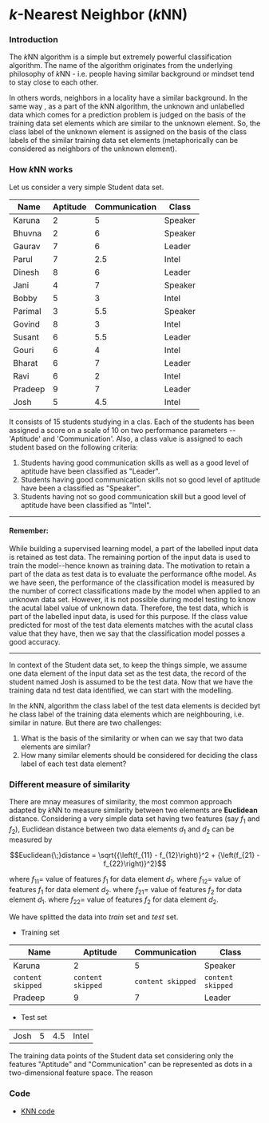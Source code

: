 # *k*-Nearest Neighbor (*k*NN)

### Introduction

The *k*NN algorithm is a simple but extremely powerful classification algorithm. The name of the algorithm originates from the underlying philosophy of *k*NN - i.e. people having similar background or mindset tend to stay close to each other.

In others words, neighbors in a locality have a similar background. In the same way , as a part of the *k*NN algorithm, the unknown and unlabelled data which comes for a prediction problem is judged on the basis of  the training data set elements which are similar to the unknown element. So, the class label of the unknown element is assigned on the basis of the class labels of the similar training data set elements (metaphorically can be considered as neighbors of the unknown element).

### How *k*NN works

Let us consider a very simple Student data set.

| Name | Aptitude | Communication | Class |
|------|-----|------|------|
| Karuna | 2 | 5 | Speaker |
| Bhuvna | 2 | 6 | Speaker |
| Gaurav | 7 | 6 | Leader |
| Parul | 7 | 2.5 | Intel |
| Dinesh | 8 | 6 | Leader |
| Jani | 4 | 7 | Speaker |
| Bobby | 5 | 3 | Intel |
| Parimal | 3 | 5.5 | Speaker |
| Govind | 8 | 3 | Intel |
| Susant | 6 | 5.5 | Leader |
| Gouri | 6 | 4 | Intel |
| Bharat | 6 | 7 | Leader |
| Ravi | 6 | 2 | Intel |
| Pradeep | 9 | 7 | Leader |
| Josh | 5 | 4.5 | Intel |

It consists of 15 students studying in a clas. Each of the students has been assigned a score on a scale of 10 on two performance parameters -- 'Aptitude' and 'Communication'. Also, a class value is assigned to each student based on the following criteria:

1. Students having good communication skills as well as a good level of aptitude have been classified as "Leader".
2. Students having good communication skills not so good level of aptitude have been a classified as "Speaker".
3. Students having not so good communication skill but a good level of aptitude have been classified as "Intel".

----------

#### Remember:

While building a supervised learning model, a part of the labelled input data is retained as test data. The remaining portion of the input data is used to train the model--hence known as training data. The motivation to retain a part of the data as test data is to evaluate the performance ofthe model. As we have seen, the performance of the classification model is measured by the number of correct classifications made by the model when applied to an unknown data set. However, it is not possible during model testing to know the acutal label value of unknown data. Therefore, the test data, which is part of the labelled input data, is used for this purpose. If the class value predicted for most of the test data elements matches with the acutal class value that they have, then we say that  the classification model posses a good accuracy. 
 
----------


In context of the Student data set, to keep the things simple, we assume one data element of the input data set as the test data, the record of the student named Josh is assumed to be the test data. Now that we have the training data nd test data identified, we can start with the modelling.

In the *k*NN, algorithm the class label of the test data elements is decided byt he class label of the training data elements which are neighbouring, i.e. similar in nature. But there are two challenges:

1. What is the basis of the similarity or when can we say that two data elements are similar?
2. How many similar elements should be considered for deciding the class label of each test data element?

### Different measure of similarity

There are mnay measures of similarity, the most common approach adapted by *k*NN to measure similarity between two elements are **Euclidean** distance. Considering a very simple data set having two features (say $f_1$ and $f_2$), Euclidean distance between two data elements $d_1$ and $d_2$ can be measured by

$$Euclidean{\;}distance = \sqrt{{\left(f_{11} - f_{12}\right)}^2 + {\left(f_{21} - f_{22}\right)}^2}$$

where $f_{11} =$ value of features $f_1$ for data element $d_1$.
where $f_{12} =$ value of features $f_1$ for data element $d_2$.
where $f_{21} =$ value of features $f_2$ for data element $d_1$.
where $f_{22} =$ value of features $f_2$ for data element $d_2$.

We have splitted the data into *train* set and *test* set.


- Training set 

| Name | Aptitude | Communication | Class |
|------|-----|------|------|
| Karuna | 2 | 5 | Speaker |
| `content skipped` | `content skipped` | `content skipped` | `content skipped` |
| Pradeep | 9 | 7 | Leader |


- Test set

| | | | |
|------|-----|------|------|
| Josh | 5 | 4.5 | Intel |

The training data points of the Student data set considering only the features "Aptitude" and "Communication" can be represented as dots in a two-dimensional feature space. The reason 

### Code

- [KNN code](/code/ipynb/simple-knn.ipynb)